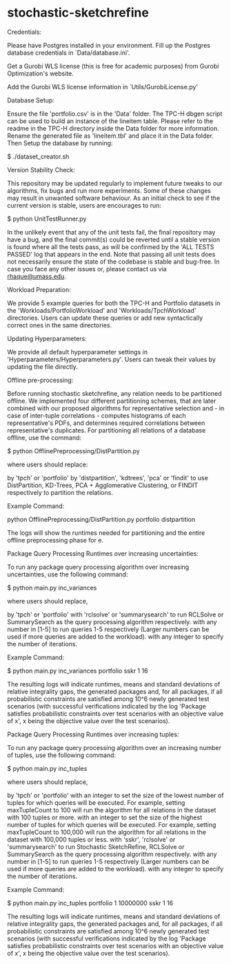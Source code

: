 ﻿# stochastic-sketchrefine

Credentials:

Please have Postgres installed in your environment. Fill up the Postgres database credentials in `Data/database.ini'.

Get a Gurobi WLS license (this is free for academic purposes) from Gurobi Optimization's website.

Add the Gurobi WLS license information in `Utils/GurobiLicense.py'


Database Setup:

Ensure the file 'portfolio.csv' is in the 'Data' folder. The TPC-H dbgen script can be used to build an instance of the lineitem table. Please refer to the readme in the TPC-H directory inside the Data folder for more information. Rename the generated file as 'lineitem.tbl' and place it in the Data folder. Then Setup the database by running:

$ ./dataset_creator.sh

Version Stability Check:

This repository may be updated regularly to implement future tweaks to our algorithms, fix bugs and run more experiments. Some of these changes may result in unwanted software behaviour. As an initial check to see if the current version is stable, users are encourages to run:

$ python UnitTestRunner.py

In the unlikely event that any of the unit tests fail, the final repository may have a bug, and the final commit(s) could be reverted until a stable version is found where all the tests pass, as will be confirmed by the 'ALL TESTS PASSED' log that appears in the end. Note that passing all unit tests does not necessarily ensure the state of the codebase is stable and bug-free. In case you face any other issues or, please contact us via rhaque@umass.edu.

Workload Preparation:

We provide 5 example queries for both the TPC-H and Portfolio datasets in the 'Workloads/PortfolioWorkload' and 'Workloads/TpchWorkload' directories. Users can update these queries or add new syntactically correct ones in the same directories.

Updating Hyperparameters:

We provide all default hyperparameter settings in 'Hyperparameters/Hyperparameters.py'. Users can tweak their values by updating the file directly.

Offline pre-processing:

Before running stochastic sketchrefine, any relation needs to be partitioned offline. We implemented four different partitioning schemes, that are later combined with our proposed algorithms for representative selection and - in case of inter-tuple correlations - computes histograms of each representative's PDFs, and determines required correlations between representative's duplicates. For partitioning all relations of a database offline, use the command:

$ python OfflinePreprocessing/DistPartition.py <Dataset> <PartitioningAlg>

where users should replace:

<Dataset> by 'tpch' or 'portfolio'
<PartitioningAlg> by 'distpartition', 'kdtrees', 'pca' or 'findit' to use DistPartition, KD-Trees, PCA + Agglomerative Clustering, or FINDIT respectively to partition the relations.

Example Command:

python OfflinePreprocessing/DistPartition.py portfolio distpartition

The logs will show the runtimes needed for partitioning and the entire offline preprocessing phase for e.

Package Query Processing Runtimes over increasing uncertainties:

To run any package query processing algorithm over increasing uncertainties, use the following command:

$ python main.py inc_variances <dataset> <algName> <queryNumber> <iterations>

where users should replace,

<dataset> by 'tpch' or 'portfolio'
<algName> with 'rclsolve' or 'summarysearch' to run RCLSolve or SummarySearch as the query processing algorithm respectively.
<queryNumber> with any number in [1-5] to run queries 1-5 respectively (Larger numbers can be used if more queries are added to the workload).
<iterations> with any integer to specify the number of iterations.

Example Command:

$ python main.py inc_variances portfolio sskr 1 16

The resulting logs will indicate runtimes, means and standard deviations of relative integrality gaps, the generated packages and, for all packages, if all probabilistic constraints are satisfied among 10^6 newly generated test scenarios (with successful verifications indicated by the log 'Package satisfies probabilistic constraints over test scenarios with an objective value of x', x being the objective value over the test scenarios).

Package Query Processing Runtimes over increasing tuples:

To run any package query processing algorithm over an increasing number of tuples, use the following command:

$ python main.py inc_tuples <dataset> <minTupleCount> <maxTupleCount> <algName> <queryNumber> <iterations>

where users should replace,

<dataset> by 'tpch' or 'portfolio'
<minTupleCount> with an integer to set the size of the lowest number of tuples for which queries will be executed. For example, setting maxTupleCount to 100 will run the algorithm for all relations in the dataset with 100 tuples or more.
<maxTupleCount> with an integer to set the size of the highest number of tuples for which queries will be executed. For example, setting maxTupleCount to 100,000 will run the algorithm for all relations in the dataset with 100,000 tuples or less.
<algName> with 'sskr', 'rclsolve' or 'summarysearch' to run Stochastic SketchRefine, RCLSolve or SummarySearch as the query processing algorithm respectively.
<queryNumber> with any number in [1-5] to run queries 1-5 respectively (Larger numbers can be used if more queries are added to the workload).
<iterations> with any integer to specify the number of iterations.

Example Command:

$ python main.py inc_tuples portfolio 1 10000000 sskr 1 16

The resulting logs will indicate runtimes, means and standard deviations of relative integrality gaps, the generated packages and, for all packages, if all probabilistic constraints are satisfied among 10^6 newly generated test scenarios (with successful verifications indicated by the log 'Package satisfies probabilistic constraints over test scenarios with an objective value of x', x being the objective value over the test scenarios).